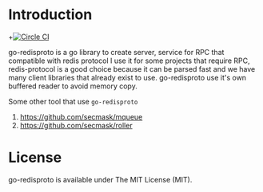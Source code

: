 # Introduction

+[![Circle CI](https://circleci.com/gh/phuongdo/go-redisproto.svg?style=svg&circle-token=f008be1b378dbf91d68b4b43e0cd2cab97698afe)](https://circleci.com/gh/phuongdo/go-redisproto)

go-redisproto is a go library to create server, service for RPC that compatible with redis protocol
I use it for some projects that require RPC, redis-protocol is a good choice because it can be parsed fast and
we have many client libraries that already exist to use. go-redisproto use it's own buffered reader to avoid memory copy.

Some other tool that use `go-redisproto`

1. https://github.com/secmask/mqueue    
2. https://github.com/secmask/roller

# License
go-redisproto is available under The MIT License (MIT).
